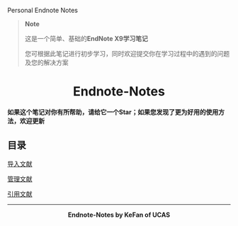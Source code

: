 Personal Endnote Notes
> **Note**
> 
> 这是一个简单、基础的**EndNote X9学习笔记**
>
> 您可根据此笔记进行初步学习，同时欢迎提交你在学习过程中的遇到的问题及您的解决方案

# <div align=center> Endnote-Notes </div>

**如果这个笔记对你有所帮助，请给它一个Star；如果您发现了更为好用的使用方法，欢迎更新**

## 目录

[导入文献](notes/page1.md)

[管理文献](notes/page2.md)

[引用文献](notes/page3.md)

***
**<div align=center> Endnote-Notes by KeFan of UCAS </div>**
